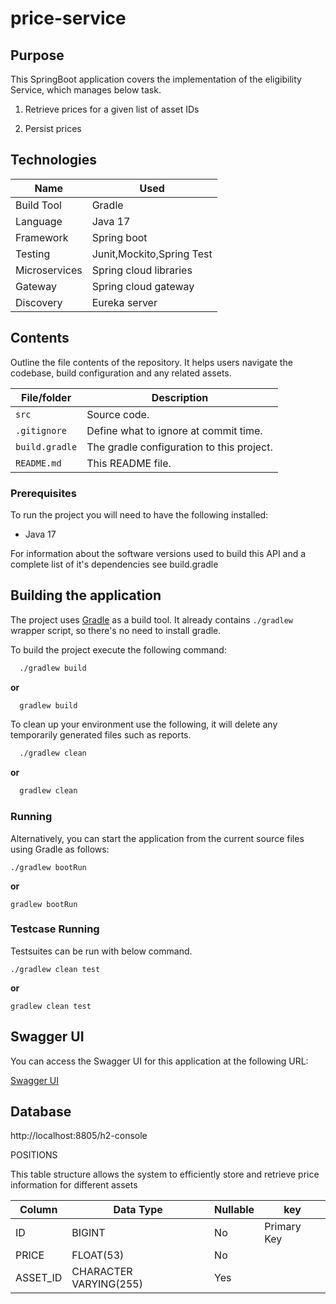 # price-service

## Purpose

This SpringBoot application covers the implementation of the eligibility Service, which manages below task.

1) Retrieve prices for a given list of asset IDs

2) Persist prices

## Technologies

| Name       | Used              |
|------------|-------------------|
| Build Tool | Gradle            |
| Language   | Java 17          |
| Framework  | Spring boot       |
| Testing    | Junit,Mockito,Spring Test  |
| Microservices |Spring cloud libraries|
| Gateway |Spring cloud gateway|
| Discovery |Eureka server|

## Contents

Outline the file contents of the repository. It helps users navigate the codebase, build configuration and any related
assets.

| File/folder       | Description                                |
|-------------------|--------------------------------------------|
| `src`             | Source code.                        |
| `.gitignore`      | Define what to ignore at commit time.      |
| `build.gradle`    | The gradle configuration to this project.  |
| `README.md`       | This README file.                          |

### Prerequisites

To run the project you will need to have the following installed:

* Java 17

For information about the software versions used to build this API and a complete list of it's dependencies see
build.gradle

## Building the application

The project uses [Gradle](https://gradle.org) as a build tool. It already contains
`./gradlew` wrapper script, so there's no need to install gradle.

To build the project execute the following command:

```bash
  ./gradlew build
```

**or**

```bash
  gradlew build
```

To clean up your environment use the following, it will delete any temporarily generated files such as reports.

```bash
  ./gradlew clean
```

**or**

```bash
  gradlew clean
```

### Running

Alternatively, you can start the application from the current source files using Gradle as follows:

 ```
 ./gradlew bootRun
 ```

**or**

  ```
 gradlew bootRun
 ```

### Testcase Running

Testsuites can be run with below command.

 ```
 ./gradlew clean test
 ```

**or**

 ```
 gradlew clean test
 ```

## Swagger UI

You can access the Swagger UI for this application at the following URL:

[Swagger UI](http://localhost:8805/swagger-ui/index.html)

## Database

http://localhost:8805/h2-console

POSITIONS

This table structure allows the system to efficiently store and 
retrieve price information for different assets

| Column       | Data Type       | Nullable  |key        |
|--------------|-----------------|-----------|-----------|
| ID           | BIGINT          | No        |Primary Key| 
| PRICE     | FLOAT(53)         | No        |           |
| ASSET_ID   | CHARACTER VARYING(255) | Yes |          |   
